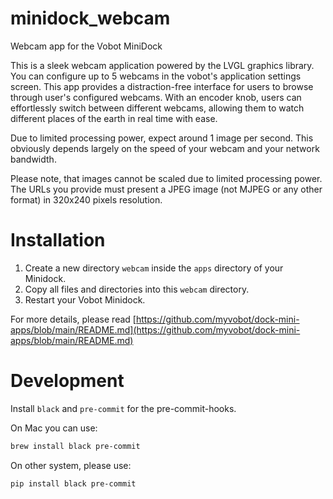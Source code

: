 # minidock_webcam
Webcam app for the Vobot MiniDock

This is a sleek webcam application powered by the LVGL graphics library.
You can configure up to 5 webcams in the vobot's application settings screen.
This app provides a distraction-free interface for users to browse through 
user's configured webcams. With an encoder knob, users can effortlessly 
switch between different webcams, allowing them to 
watch different places of the earth in real time with ease.

Due to limited processing power, expect around 1 image per second. 
This obviously depends largely on the speed of your webcam and your network bandwidth.

Please note, that images cannot be scaled due to limited processing power. The URLs you provide must 
present a JPEG image (not MJPEG or any other format) in 320x240 pixels resolution.

# Installation

1. Create a new directory `webcam` inside the `apps` directory of your Minidock.
2. Copy all files and directories into this `webcam` directory.
3. Restart your Vobot Minidock.

For more details, please read [https://github.com/myvobot/dock-mini-apps/blob/main/README.md](https://github.com/myvobot/dock-mini-apps/blob/main/README.md)

# Development

Install `black` and `pre-commit` for the pre-commit-hooks.

On Mac you can use:
```bash
brew install black pre-commit
```

On other system, please use:
```bash
pip install black pre-commit
```

